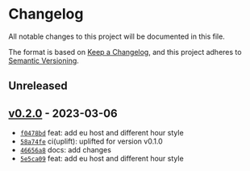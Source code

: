 # Changelog

All notable changes to this project will be documented in this file.

The format is based on [Keep a Changelog](https://keepachangelog.com/en/1.0.0/), and this project adheres to [Semantic Versioning](https://semver.org/spec/v2.0.0.html).

## Unreleased

## [v0.2.0](https://github.com/tubenhirn/emacs-clockify/releases/tag/v0.2.0) - 2023-03-06

- [`f0478bd`](https://github.com/tubenhirn/emacs-clockify/commit/f0478bd3d5505663d7dfe7915c0ab3d34db561cd) feat: add eu host and different hour style
- [`58a74fe`](https://github.com/tubenhirn/emacs-clockify/commit/58a74fe533f067eaa295dc57f6ec64447e965eba) ci(uplift): uplifted for version v0.1.0
- [`46656a8`](https://github.com/tubenhirn/emacs-clockify/commit/46656a8c276b05dc15570e82c7648ce2042ae83f) docs: add changes
- [`5e5ca09`](https://github.com/tubenhirn/emacs-clockify/commit/5e5ca0976e84cc928987b9afc96be8d7d5ab3eb2) feat: add eu host and different hour style
